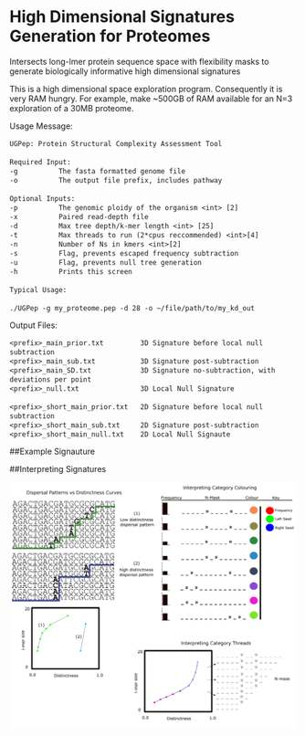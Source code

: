 # High Dimensional Signatures Generation for Proteomes
Intersects long-lmer protein sequence space with flexibility masks to generate biologically informative high dimensional signatures

This is a high dimensional space exploration program. Consequently it is very RAM hungry. For example, make ~500GB of RAM available for an N=3 exploration of a 30MB proteome.

<Link to Publication to be added once submitted>


Usage Message:
```
UGPep: Protein Structural Complexity Assessment Tool

Required Input:
-g			The fasta formatted genome file
-o			The output file prefix, includes pathway

Optional Inputs:
-p			The genomic ploidy of the organism <int> [2]
-x			Paired read-depth file
-d			Max tree depth/k-mer length <int> [25]
-t			Max threads to run (2*cpus reccommended) <int>[4]
-n			Number of Ns in kmers <int>[2]
-s			Flag, prevents escaped frequency subtraction
-u			Flag, prevents null tree generation
-h			Prints this screen

Typical Usage:

./UGPep -g my_proteome.pep -d 28 -o ~/file/path/to/my_kd_out
```

Output Files:
```
<prefix>_main_prior.txt         3D Signature before local null subtraction
<prefix>_main_sub.txt           3D Signature post-subtraction
<prefix>_main_SD.txt            3D Signature no-subtraction, with deviations per point
<prefix>_null.txt               3D Local Null Signature
  
<prefix>_short_main_prior.txt   2D Signature before local null subtraction
<prefix>_short_main_sub.txt     2D Signature post-subtraction
<prefix>_short_main_null.txt    2D Local Null Signaute
```

##Example Signauture



##Interpreting Signatures

![Interpreting Signatures](infographic.png)

